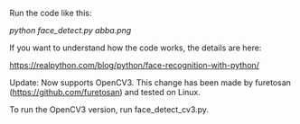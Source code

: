 Run the code like this:

*python face_detect.py abba.png*

If you want to understand how the code works, the details are here:

https://realpython.com/blog/python/face-recognition-with-python/


Update: Now supports OpenCV3. This change has been made by furetosan (https://github.com/furetosan) and tested on Linux.

To run the OpenCV3 version, run face_detect_cv3.py.
